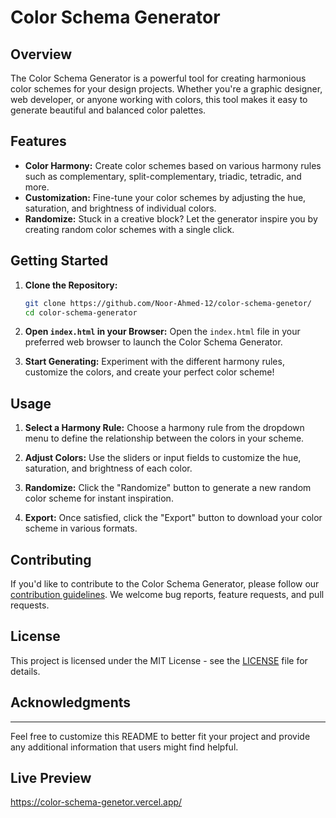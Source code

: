 # Color Schema Generator

## Overview

The Color Schema Generator is a powerful tool for creating harmonious color schemes for your design projects. Whether you're a graphic designer, web developer, or anyone working with colors, this tool makes it easy to generate beautiful and balanced color palettes.

## Features

- **Color Harmony:** Create color schemes based on various harmony rules such as complementary, split-complementary, triadic, tetradic, and more.
- **Customization:** Fine-tune your color schemes by adjusting the hue, saturation, and brightness of individual colors.
- **Randomize:** Stuck in a creative block? Let the generator inspire you by creating random color schemes with a single click.

## Getting Started

1. **Clone the Repository:**
   ```bash
   git clone https://github.com/Noor-Ahmed-12/color-schema-genetor/
   cd color-schema-generator
   ```

2. **Open `index.html` in your Browser:**
   Open the `index.html` file in your preferred web browser to launch the Color Schema Generator.

3. **Start Generating:**
   Experiment with the different harmony rules, customize the colors, and create your perfect color scheme!

## Usage

1. **Select a Harmony Rule:**
   Choose a harmony rule from the dropdown menu to define the relationship between the colors in your scheme.

2. **Adjust Colors:**
   Use the sliders or input fields to customize the hue, saturation, and brightness of each color.

3. **Randomize:**
   Click the "Randomize" button to generate a new random color scheme for instant inspiration.

4. **Export:**
   Once satisfied, click the "Export" button to download your color scheme in various formats.

## Contributing

If you'd like to contribute to the Color Schema Generator, please follow our [contribution guidelines](CONTRIBUTING.md). We welcome bug reports, feature requests, and pull requests.

## License

This project is licensed under the MIT License - see the [LICENSE](LICENSE) file for details.

## Acknowledgments
---

Feel free to customize this README to better fit your project and provide any additional information that users might find helpful.

## Live Preview
https://color-schema-genetor.vercel.app/
